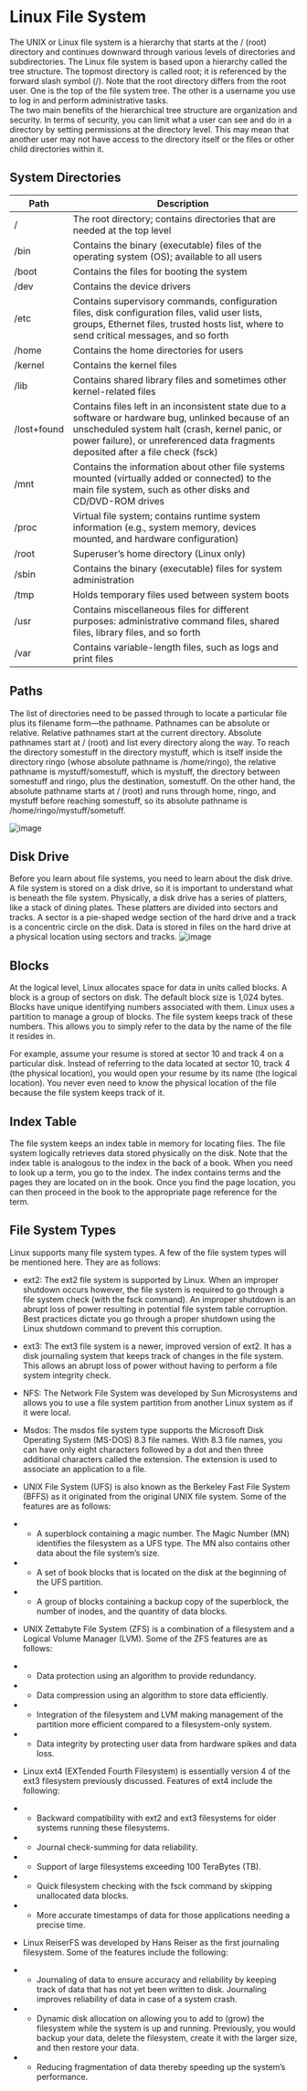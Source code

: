 # Linux File System

The UNIX or Linux file system is a hierarchy that starts at the / (root) directory and continues downward through various levels of directories and subdirectories. The Linux file system is based upon a hierarchy called the tree structure. The topmost directory is called root; it is referenced by the forward slash symbol (/). Note that the root directory differs from the root user. One is the top of the file system tree. The other is a username you use to log in and perform administrative tasks.  
The two main benefits of the hierarchical tree structure are organization and security. In terms of security, you can limit what a user can see and do in a directory by setting permissions at the directory level. This may mean that another user may not have access to the directory itself or the files or other child directories within it.

## System Directories

| Path | Description |
| ---- | ----------- |
| / | The root directory; contains directories that are needed at the top level |
| /bin | Contains the binary (executable) files of the operating system (OS); available to all users |
| /boot | Contains the files for booting the system |
| /dev | Contains the device drivers |
| /etc | Contains supervisory commands, configuration files, disk configuration files, valid user lists, groups, Ethernet files, trusted hosts list, where to send critical messages, and so forth |
| /home | Contains the home directories for users |
| /kernel | 	Contains the kernel files |
| /lib | Contains shared library files and sometimes other kernel-related files |
| /lost+found | Contains files left in an inconsistent state due to a software or hardware bug, unlinked because of an unscheduled system halt (crash, kernel panic, or power failure), or unreferenced data fragments deposited after a file check (fsck) |
| /mnt | Contains the information about other file systems mounted (virtually added or connected) to the main file system, such as other disks and CD/DVD-ROM drives |
| /proc | Virtual file system; contains runtime system information (e.g., system memory, devices mounted, and hardware configuration) |
| /root | Superuser’s home directory (Linux only) |
| /sbin | Contains the binary (executable) files for system administration |
| /tmp | Holds temporary files used between system boots |
| /usr | Contains miscellaneous files for different purposes: administrative command files, shared files, library files, and so forth |
| /var | Contains variable-length files, such as logs and print files |

## Paths

The list of directories need to be passed through to locate a particular file plus its filename form—the pathname. Pathnames can be absolute or relative. Relative pathnames start at the current directory. Absolute pathnames start at / (root) and list every directory along the way. To reach the directory somestuff in the directory mystuff, which is itself inside the directory ringo (whose absolute pathname is /home/ringo), the relative pathname is mystuff/somestuff, which is mystuff, the directory between somestuff and ringo, plus the destination, somestuff. On the other hand, the absolute pathname starts at / (root) and runs through home, ringo, and mystuff before reaching somestuff, so its absolute pathname is /home/ringo/mystuff/sometuff.

![image](https://user-images.githubusercontent.com/73081144/145737454-0f789266-a902-4a23-9e4d-e9e288eb8581.png)

## Disk Drive
Before you learn about file systems, you need to learn about the disk drive. A file system is stored on a disk drive, so it is important to understand what is beneath the file system. Physically, a disk drive has a series of platters, like a stack of dining plates. These platters are divided into sectors and tracks. A sector is a pie-shaped wedge section of the hard drive and a track is a concentric circle on the disk. Data is stored in files on the hard drive at a physical location using sectors and tracks.
![image](https://user-images.githubusercontent.com/73081144/145729232-9d322672-c7fd-4e08-a2a5-36545ea7aa5e.png)

## Blocks
At the logical level, Linux allocates space for data in units called blocks. A block is a group of sectors on disk. The default block size is 1,024 bytes. Blocks have unique identifying numbers associated with them. Linux uses a partition to manage a group of blocks. The file system keeps track of these numbers. This allows you to simply refer to the data by the name of the file it resides in.

For example, assume your resume is stored at sector 10 and track 4 on a particular disk. Instead of referring to the data located at sector 10, track 4 (the physical location), you would open your resume by its name (the logical location). You never even need to know the physical location of the file because the file system keeps track of it.

## Index Table
The file system keeps an index table in memory for locating files. The file system logically retrieves data stored physically on the disk.
Note that the index table is analogous to the index in the back of a book. When you need to look up a term, you go to the index. The index contains terms and the pages they are located on in the book. Once you find the page location, you can then proceed in the book to the appropriate page reference for the term.

## File System Types
Linux supports many file system types. A few of the file system types will be mentioned here. They are as follows:

- ext2: The ext2 file system is supported by Linux. When an improper shutdown occurs however, the file system is required to go through a file system check (with the fsck command). An improper shutdown is an abrupt loss of power resulting in potential file system table corruption. Best practices dictate you go through a proper shutdown using the Linux shutdown command to prevent this corruption.

- ext3: The ext3 file system is a newer, improved version of ext2. It has a disk journaling system that keeps track of changes in the file system. This allows an abrupt loss of power without having to perform a file system integrity check.

- NFS: The Network File System was developed by Sun Microsystems and allows you to use a file system partition from another Linux system as if it were local.

- Msdos: The msdos file system type supports the Microsoft Disk Operating System (MS-DOS) 8.3 file names. With 8.3 file names, you can have only eight characters followed by a dot and then three additional characters called the extension. The extension is used to associate an application to a file.

- UNIX File System (UFS) is also known as the Berkeley Fast File System (BFFS) as it originated from the original UNIX file system. Some of the features are as follows:
- - A superblock containing a magic number. The Magic Number (MN) identifies the filesystem as a UFS type. The MN also contains other data about the file system’s size.
- - A set of book blocks that is located on the disk at the beginning of the UFS partition.
- - A group of blocks containing a backup copy of the superblock, the number of inodes, and the quantity of data blocks.

- UNIX Zettabyte File System (ZFS) is a combination of a filesystem and a Logical Volume Manager (LVM). Some of the ZFS features are as follows:
- - Data protection using an algorithm to provide redundancy.
- - Data compression using an algorithm to store data efficiently.
- - Integration of the filesystem and LVM making management of the partition more efficient compared to a filesystem-only system.
- - Data integrity by protecting user data from hardware spikes and data loss.

- Linux ext4 (EXTended Fourth Filesystem) is essentially version 4 of the ext3 filesystem previously discussed. Features of ext4 include the following:
- - Backward compatibility with ext2 and ext3 filesystems for older systems running these filesystems.
- - Journal check-summing for data reliability.
- - Support of large filesystems exceeding 100 TeraBytes (TB).
- - Quick filesystem checking with the fsck command by skipping unallocated data blocks.
- - More accurate timestamps of data for those applications needing a precise time.

- Linux ReiserFS was developed by Hans Reiser as the first journaling filesystem. Some of the features include the following:
- - Journaling of data to ensure accuracy and reliability by keeping track of data that has not yet been written to disk. Journaling improves reliability of data in case of a system crash.
- - Dynamic disk allocation on allowing you to add to (grow) the filesystem while the system is up and running. Previously, you would backup your data, delete the filesystem, create it with the larger size, and then restore your data.
- - Reducing fragmentation of data thereby speeding up the system’s performance.
